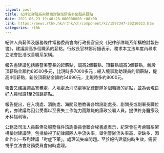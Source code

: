 ```yaml
---
layout: post
title: 紀律部隊職系架構檢討建議調高多個職系薪點
date: 2021-06-23 19:40:28.000000000 +08:00
link: https://news.rthk.hk/rthk/ch/component/k2/1597347-20210623.htm
categories: rthk
---
```


紀律人員薪俸及服務條件常務委員會向行政長官呈交《紀律部隊職系架構檢討報告書》，建議調高多個職系的薪點。行政長官林鄭月娥表示，務求本立法年度內尋求立法會批准改善職系架構。

報告書建議包括將警署警長的起薪點，調高2個薪點、頂薪點調高3個薪點，新設頂薪點金額約69500多元，比現時多7000多元；總入境事務助理員的頂薪點，提高4個薪點，新設頂薪點金額約54690元，比現時多約8000元。

報告又建議調高警務處、入境處及消防處等紀律部隊多個職級的薪點，並為表現良好人員增設1至2個跳薪點。

報告提出，在入境處、消防處、海關及懲教署各增設副處長、副關長或副署長職位的，亦建議為因公受傷以至喪失工作能力而離職的廉政公署人員，提供終身醫療及牙科福利等。

​公務及司法人員薪俸及服務條件諮詢委員會聯合秘書處表示，紀常會在考慮職系架構檢討建議時，包括檢視了紀律部隊人手流失率，舉例警隊流失率高、空缺多，因此作出一系列建議「對症下藥」，處理流失率問題。至於報告建議何時生效，需要視乎立法會財務委員會何時處理。
